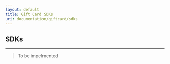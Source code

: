 ```yaml
---
layout: default
title: Gift Card SDKs
uri: documentation/giftcard/sdks
---
```


## SDKs
---

> To be impelmented
